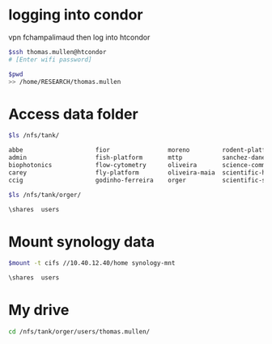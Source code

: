 # logging into condor

vpn fchampalimaud then log into htcondor
```bash
$ssh thomas.mullen@htcondor
# [Enter wifi password]
```

```bash
$pwd
>> /home/RESEARCH/thomas.mullen

```

# Access data folder

```bash
$ls /nfs/tank/

abbe                    fior                moreno         rodent-platform
admin                   fish-platform       mttp           sanchez-danes
biophotonics            flow-cytometry      oliveira       science-communication
carey                   fly-platform        oliveira-maia  scientific-hardware
ccig                    godinho-ferreira    orger          scientific-software
```

```bash
$ls /nfs/tank/orger/

\shares  users
```

# Mount synology data
```bash
$mount -t cifs //10.40.12.40/home synology-mnt

\shares  users
```

# My drive

```bash
cd /nfs/tank/orger/users/thomas.mullen/
```


